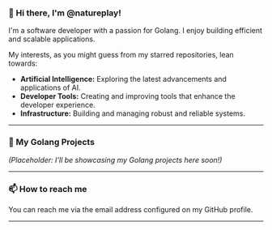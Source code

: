 ### 👋 Hi there, I'm @natureplay!

I'm a software developer with a passion for Golang. I enjoy building efficient and scalable applications.

My interests, as you might guess from my starred repositories, lean towards:
* **Artificial Intelligence:** Exploring the latest advancements and applications of AI.
* **Developer Tools:** Creating and improving tools that enhance the developer experience.
* **Infrastructure:** Building and managing robust and reliable systems.

---

### 🚀 My Golang Projects

*(Placeholder: I'll be showcasing my Golang projects here soon!)*

---

### 📫 How to reach me

You can reach me via the email address configured on my GitHub profile.

---
